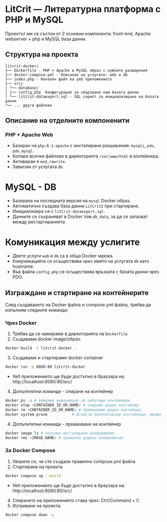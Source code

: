 # LitCrit — Литературна платформа с PHP и MySQL

Проектът ми се състои от 2 основни компонента: front-end, Apache webserver + php и MySQL база данни.
## Структура на проекта
```
litcrit-docker/
├── Dockerfile - PHP + Apache и MySQL образ с нужните разширения
├── docker-compose.yml - Описание на услугите: web и db
├── index.php - Начален файл на уеб приложението
├── src/
│ └── database/
│ ├── config.php  Конфигурация за свързване към базата данни
│ └── litCrit-dataexport.sql - SQL скрипт за инициализиране на базата данни
└── ... други файлове
```

## Описание на отделните компоненити
### PHP + Apache Web
- Базиран на `php:8.1-apache` с инсталирани разширения: `mysqli`, `pdo`, `pdo_mysql`.
- Копира всички файлове в директорията `/var/www/html` в контейнера.
- Активиран е `mod_rewrite`.
- Зависим от услугата `db`.

# MySQL - DB
- Базирана на последната версия на `mysql` Docker образ.
- Автоматично създава база данни `LitCrit2` при стартиране.
- Инициализира се с `litCrit-dataexport.sql`.
- Данните се съхраняват в Docker том `db_data`, за да се запазват между рестартиранията.

# Комуникация между услигите
- Двете услуги `web` и `db` са в обща Docker мрежа.
- Комуникацията се осъществява чрез името на услугата `db` като hostname.
- Във файла `config.php` се осъществява връзката с базата данни чрез PDO.

## Изграждане и стартиране на контейнерите
След създаването на Docker файла и compose.yml файла, трябва да изпълним следните команди:
### Чрез Docker
1. Трябва да се намираме в директорията на `Dockerfile`
2. Създаваме docker image/образ:
```bash
docker build -t litcrit-docker .
```
3. Създаваме и стартираме docker container
```bash
docker run -p 8080:80 litcrit-docker
```
* Уеб приложението ще бъде достъпно в браузара на: http://localhost:8080:80/src/
4. Допълнтелни команди - спиране на контейнер
```bash
docker ps -a # виждаме информация за работещи контейнери
docker stop <CONTAINER_ID_OR_NAME> # спираме даден контейнер
docker rm <CONTAINER_ID_OR_NAME> # премахваме даден контейнер
docker system prune           # Изчисти неизползвани контейнери, мрежи, кеш и обеми
```
4. Допълнтелни команди - премахване на контейнер
```bash
docker image ls # показва инсталирани изображения
docker rmi <IMAGE_NAME> # премахва дадено изображение
```
### За Docker Compose
1. Уверете се, че сте създали правилно compose.yml файла
2. Стартиране на проекта
```bash
docker compose up --build
```
* Уеб приложението ще бъде достъпно в браузара на: http://localhost:8080:80/src/
4. Спирането на приложението става чрез: Ctrl/Command + C
5. Изтриване на проекта:
```bash
docker compose down -v
```

